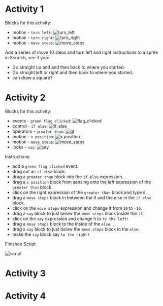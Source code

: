 # Activity 1

Blocks for this activity:
* motion - `turn left`: ![turn_left](https://s3.amazonaws.com/scratch-blocks/motion_turn_left.png)
* motion - `turn right`: ![turn_right](https://s3.amazonaws.com/scratch-blocks/motion_turn_right.png)
* motion - `move steps`: ![move_steps](https://s3.amazonaws.com/scratch-blocks/motion_move_steps.png)

Add a series of move 10 steps and turn left and right instructions to a sprite in Scratch, see if you:
- Go straight up and and then back to where you started.
- Go straight left or right and then back to where you started.
- can draw a square?
 
# Activity 2

Blocks for this activity:
* events - `green flag clicked`: ![flag_clicked](https://s3.amazonaws.com/scratch-blocks/events_flag_clicked.png)
* control - `if else`: ![if_else](https://s3.amazonaws.com/scratch-blocks/control_if_else.png)
* operators - `greater than`: ![gt](https://s3.amazonaws.com/scratch-blocks/operators_gt.png)
* motion - `x position`: ![x position](https://s3.amazonaws.com/scratch-blocks/motion_x_position.png)
* motion - `move steps`: ![move_steps](https://s3.amazonaws.com/scratch-blocks/motion_move_steps.png)
* looks - `say`: ![say](https://s3.amazonaws.com/scratch-blocks/looks_say.png)

Instructions: 
+ add a `green flag clicked` event. 
+ drag out an `if else` block.
+ drag a `greater than` block into the `if else` expression.
+ drag a `x position` block from sensing onto the left expression of the `greater than` block.
+ click on the right expression of the `greater than` block and type `0`.
+ drag a `move steps` block in between the if and the else in the `if else` block.
+ click on the `move steps` expression and change it from `10` to `-10`.
+ drag a `say` block to just below the `move steps` block inside the `if`.
+ click on the `say` expression and change it to `to the left!`
+ drag a `move steps` block to the inside of the `else`.
+ drag a `say` block to just below the `move steps` block in the `else`. 
+ make the `say` block say `to the right!`

Finished Script:

![script](https://raw.githubusercontent.com/coderdojoindy/GirlsIncWorkshop2014/master/images/d2_a2.png)

# Activity 3

# Activity 4